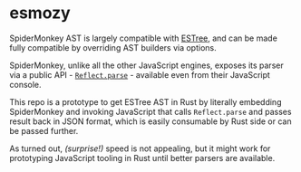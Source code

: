 # esmozy

SpiderMonkey AST is largely compatible with [ESTree](https://github.com/estree/estree), and can be made fully compatible by overriding AST builders via options.

SpiderMonkey, unlike all the other JavaScript engines, exposes its parser via a public API - [`Reflect.parse`](https://developer.mozilla.org/en-US/docs/Mozilla/Projects/SpiderMonkey/Parser_API#Reflect.parse(src_options)) - available even from their JavaScript console.

This repo is a prototype to get ESTree AST in Rust by literally embedding SpiderMonkey and invoking JavaScript that calls `Reflect.parse` and passes result back in JSON format, which is easily consumable by Rust side or can be passed further.

As turned out, *(surprise!)* speed is not appealing, but it might work for prototyping JavaScript tooling in Rust until better parsers are available.
